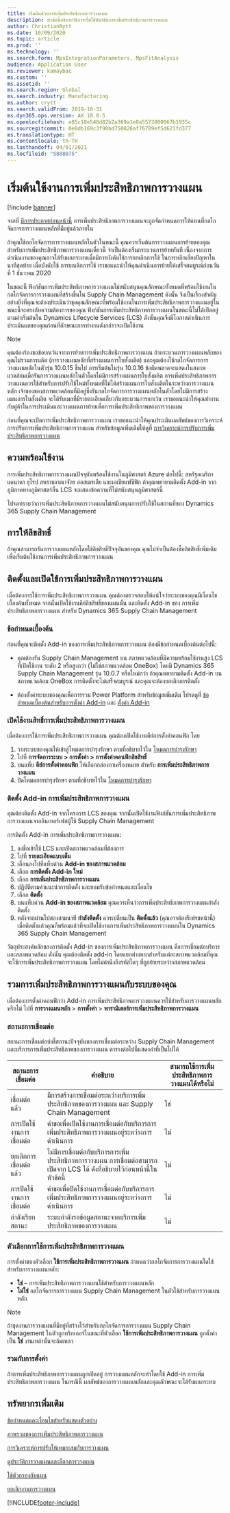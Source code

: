 ```yaml
---
title: เริ่มต้นด้วยการเพิ่มประสิทธิภาพการวางแผน
description: หัวข้อนี้อธิบายวิธีการเริ่มใช้ฟังก์ชันการเพิ่มประสิทธิภาพการวางแผน
author: ChristianRytt
ms.date: 10/09/2020
ms.topic: article
ms.prod: ''
ms.technology: ''
ms.search.form: MpsIntegrationParameters, MpsFitAnalysis
audience: Application User
ms.reviewer: kamaybac
ms.custom: ''
ms.assetid: ''
ms.search.region: Global
ms.search.industry: Manufacturing
ms.author: crytt
ms.search.validFrom: 2019-10-31
ms.dyn365.ops.version: AX 10.0.5
ms.openlocfilehash: e85c18e548d82b2a369a1e8a5573800067b1935c
ms.sourcegitcommit: 0e8db169c3f90bd750826af76709ef5d621fd377
ms.translationtype: HT
ms.contentlocale: th-TH
ms.lasthandoff: 04/01/2021
ms.locfileid: "5808075"
---
```

# <a name="get-started-with-planning-optimization"></a>เริ่มต้นใช้งานการเพิ่มประสิทธิภาพการวางแผน

[!include [banner](../../includes/banner.md)]

จากที่ [มีการประกาศก่อนหน้านี้](https://docs.microsoft.com/dynamics365/supply-chain/get-started/removed-deprecated-features-scm-updates#use-of-built-in-supply-chain-management-master-planning-engine-for-distribution-scenarios) การเพิ่มประสิทธิภาพการวางแผนจะถูกจัดกำหนดการให้แทนที่กลไกจัดการการวางแผนหลักที่มีอยู่แล้วภายใน

ถ้าคุณใช้กลไกจัดการการวางแผนหลักในตัวในขณะนี้ คุณควรเริ่มต้นการวางแผนการย้ายของคุณสำหรับการเพิ่มประสิทธิภาพการวางแผนเดี๋ยวนี้ จำเป็นต้องเริ่มกระบวนการย้ายทันที เนื่องจากการดำเนินงานของคุณอาจได้รับผลกระทบเมื่อมีการบังคับใช้การยกเลิกการใช้ ในการหลีกเลี่ยงปัญหาในนาทีสุดท้าย เมื่อบังคับใช้ การยกเลิกการใช้ เราขอแนะนำให้คุณดำเนินการย้ายให้เสร็จสมบูรณ์ก่อนวันที่ 1 ธันวาคม 2020 

ในขณะนี้ ฟังก์ชันการเพิ่มประสิทธิภาพการวางแผนไม่สนับสนุนคุณลักษณะทั้งหมดที่พร้อมใช้งานในกลไกจัดการการวางแผนที่สร้างขึ้นใน Supply Chain Management ดังนั้น จึงเป็นเรื่องสำคัญอย่างยิ่งที่คุณจะต้องประเมินว่าชุดคุณลักษณะที่พร้อมใช้งานในการเพิ่มประสิทธิภาพการวางแผนอยู่ในขณะนี้จะตรงกับความต้องการของคุณ ฟังก์ชันการเพิ่มประสิทธิภาพการวางแผนในขณะนี้ไม่ได้เปิดอยู่ตามค่าเริ่มต้นใน Dynamics Lifecycle Services (LCS) ดังนั้นคุณจึงมีโอกาสดำเนินการประเมินผลของคุณก่อนที่ลักษณะการทำงานดังกล่าวจะเปิดใช้งาน

> [!NOTE]
> คุณต้องร้องขอข้อยกเว้นจากการย้ายการเพิ่มประสิทธิภาพการวางแผน ถ้ากระบวนการวางแผนหลักของคุณไม่รวมการผลิต (การวางแผนหลักที่สร้างแผนการใบสั่งผลิต) และคุณต้องใช้กลไกจัดการการวางแผนหลักในตัวรุ่น 10.0.15 ขึ้นไป การเริ่มต้นในรุ่น 10.0.16 ข้อผิดพลาดจะแสดงในสภาพแวดล้อมเมื่อรันการวางแผนหลักในตัวโดยไม่มีการสร้างแผนการใบสั่งผลิต การเพิ่มประสิทธิภาพการวางแผนควรใช้สำหรับการปรับใช้ใหม่ทั้งหมดที่ไม่ได้สร้างแผนการใบสั่งผลิตในระหว่างการวางแผนหลัก เจ้าของของสภาพแวดล้อมที่มีอยู่ซึ่งรันกลไกจัดการการวางแผนหลักในตัวโดยไม่มีการสร้างแผนการใบสั่งผลิต จะได้รับเมลที่มีรายละเอียดเกี่ยวกับกระบวนการยกเว้น เราขอแนะนำให้คุณทำงานกับคู่ค้าในการประเมินและวางแผนการย้ายเพื่อการเพิ่มประสิทธิภาพของการวางแผน

ก่อนที่คุณจะเปิดการเพิ่มประสิทธิภาพการวางแผน เราขอแนะนำให้คุณประเมินผลลัพธ์ของการวิเคราะห์การปรับการเพิ่มประสิทธิภาพการวางแผน สำหรับข้อมูลเพิ่มเติมให้ดูที่ [การวิเคราะห์การปรับการเพิ่มประสิทธิภาพการวางแผน](planning-optimization-fit-analysis.md)

## <a name="availability"></a>ความพร้อมใช้งาน

การเพิ่มประสิทธิภาพการวางแผนปัจจุบันพร้อมใช้งานในภูมิศาสตร์ Azure ต่อไปนี้: สหรัฐอเมริกา แคนาดา ยุโรป สหราชอาณาจักร ออสเตรเลีย และเอเชียแฟซิฟิก ถ้าคุณพยายามติดตั้ง Add-in จากภูมิภาคทางภูมิศาสตร์อื่น LCS จะแสดงข้อความที่ไม่สนับสนุนภูมิศาสตร์นี้

โปรดทราบว่าการเพิ่มประสิทธิภาพการวางแผนไม่สนับสนุนการปรับใช้ในสถานที่ของ Dynamics 365 Supply Chain Management

## <a name="licensing"></a>การให้ลิขสิทธิ์

ถ้าคุณสามารถรันการวางแผนหลักโดยใช้ลิขสิทธิ์ปัจจุบันของคุณ คุณไม่จำเป็นต้องซื้อลิขสิทธิ์เพิ่มเติมเพื่อเริ่มต้นใช้งานการเพิ่มประสิทธิภาพการวางแผน

## <a name="install-and-enable-planning-optimization"></a>ติดตั้งและเปิดใช้การเพิ่มประสิทธิภาพการวางแผน

เมื่อต้องการใช้การเพิ่มประสิทธิภาพการวางแผน คุณต้องตรวจสอบให้แน่ใจว่าระบบของคุณมีเงื่อนไขเบื้องต้นทั้งหมด จากนั้นเปิดใช้งานคีย์ลิขสิทธิ์ของแผนนั้น และติดตั้ง Add-in ของ การเพิ่มประสิทธิภาพการวางแผน สำหรับ Dynamics 365 Supply Chain Management

### <a name="prerequisites"></a>ข้อกำหนดเบื้องต้น

ก่อนที่คุณจะติดตั้ง Add-in ของการเพิ่มประสิทธิภาพการวางแผน ต้องมีข้อกำหนดเบื้องต้นต่อไปนี้:

- คุณต้องรัน Supply Chain Management บน สภาพแวดล้อมที่มีความพร้อมใช้งานสูง LCS ที่เปิดใช้งาน ระดับ 2 หรือสูงกว่า (ไม่ใช่สภาพแวดล้อม OneBox) โดยมี Dynamics 365 Supply Chain Management รุ่น 10.0.7 หรือใหม่กว่า ถ้าคุณพยายามติดตั้ง Add-in บนสภาพแวดล้อม OneBox การติดตั้งจะไม่เสร็จสมบูรณ์ และคุณจะต้องยกเลิกการติดตั้ง

- ต้องตั้งค่าระบบของคุณเพื่อการรวม Power Platform สำหรับข้อมูลเพิ่มเติม โปรดดูที่ [ข้อกำหนดเบื้องต้นสำหรับการตั้งค่า Add-in](../../../fin-ops-core/dev-itpro/power-platform/add-ins-overview.md#prerequisites-for-setting-up-add-ins) และ [ตั้งค่า Add-in](../../../fin-ops-core/dev-itpro/power-platform/add-ins-overview.md#set-up-add-ins)

### <a name="enable-the-planning-optimization-license"></a>เปิดใช้งานสิทธิ์การเพิ่มประสิทธิภาพการวางแผน

เมื่อต้องการใช้การเพิ่มประสิทธิภาพการวางแผน คุณต้องเปิดใช้งานคีย์การตั้งค่าคอนฟิก โดย

1. วางระบบของคุณให้เข้าสู่โหมดการบำรุงรักษา ตามที่อธิบายไว้ใน [โหมดการบำรุงรักษา](../../../fin-ops-core/dev-itpro/sysadmin/maintenance-mode.md)
1. ไปที่ **การจัดการระบบ \> การตั้งค่า \> การตั้งค่าคอนฟิกลิขสิทธิ์**
1. บนแท็บ **คีย์การตั้งค่าคอนฟิก** ให้เลือกกล่องกาเครื่องหมาย สำหรับ **การเพิ่มประสิทธิภาพการวางแผน**
1. ปิดโหมดการบำรุงรักษา ตามที่อธิบายไว้ใน [โหมดการบำรุงรักษา](../../../fin-ops-core/dev-itpro/sysadmin/maintenance-mode.md)

### <a name="install-the-planning-optimization-add-in"></a>ติดตั้ง Add-in การเพิ่มประสิทธิภาพการวางแผน

คุณต้องติดตั้ง Add-in จากโครงการ LCS ของคุณ จากนั้นเปิดใช้งานฟังก์ชันการเพิ่มประสิทธิภาพการวางแผนจากอินเทอร์เฟสผู้ใช้ Supply Chain Management

การติดตั้ง Add-in การเพิ่มประสิทธิภาพการวางแผน:

1. ลงชื่อเข้าใช้ LCS และเปิดสภาพแวดล้อมที่ต้องการ
1. ไปที่ **รายละเอียดแบบเต็ม**
1. เลื่อนลงไปที่แท็บด่วน **Add-in ของสภาพแวดล้อม**
1. เลือก **การติดตั้ง Add-in ใหม่**
1. เลือก **การเพิ่มประสิทธิภาพการวางแผน**
1. ปฏิบัติตามคำแนะนำการติดตั้ง และยอมรับข้อกำหนดและเงื่อนไข
1. เลือก **ติดตั้ง**
1. บนแท็บด่วน **Add-in ของสภาพแวดล้อม** คุณควรเห็นว่าการเพิ่มประสิทธิภาพการวางแผนกำลังติดตั้ง
1. หลังจากผ่านไปสองสามนาที **กำลังติดตั้ง** ควรเปลี่ยนเป็น **ติดตั้งแล้ว** (คุณอาจต้องรีเฟรชหน้านี้) เมื่อติดตั้งแล้วคุณก็พร้อมแล้วที่จะเปิดใช้งานการเพิ่มประสิทธิภาพการวางแผนใน Dynamics 365 Supply Chain Management

วัตถุประสงค์หลักของการติดตั้ง Add-in ของการเพิ่มประสิทธิภาพการวางแผน คือการเชื่อมต่อบริการและสภาพแวดล้อม ดังนั้น คุณต้องติดตั้ง add-in โดยแยกต่างหากสำหรับแต่ละสภาพแวดล้อมที่คุณจะใช้การเพิ่มประสิทธิภาพการวางแผน โดยไม่คำนึงถึงรหัสใดๆ ที่ถูกย้ายระหว่างสภาพแวดล้อม

## <a name="integrate-planning-optimization-with-your-system"></a>รวมการเพิ่มประสิทธิภาพการวางแผนกับระบบของคุณ

เมื่อต้องการตั้งค่าคอนฟิกว่า Add-in การเพิ่มประสิทธิภาพการวางแผนควรใช้สำหรับการวางแผนหลักหรือไม่ ไปที่ **การวางแผนหลัก** \> **การตั้งค่า** \> **พารามิเตอร์การเพิ่มประสิทธิภาพการวางแผน**

### <a name="connection-status"></a>สถานะการเชื่อมต่อ

สถานะการเชื่อมต่อบ่งชี้สถานะปัจจุบันของการเชื่อมต่อระหว่าง Supply Chain Management และบริการการเพิ่มประสิทธิภาพของการวางแผน ตารางต่อไปนี้แสดงค่าที่เป็นไปได้

| สถานะการเชื่อมต่อ | คำอธิบาย | สามารถใช้การเพิ่มประสิทธิภาพการวางแผนได้หรือไม่ |
|---|---|---|
| เชื่อมต่อแล้ว | มีการสร้างการเชื่อมต่อระหว่างบริการเพิ่มประสิทธิภาพของการวางแผน และ Supply Chain Management | ใช่ |
| การเปิดใช้งานการเชื่อมต่อ | คำขอเพื่อเปิดใช้งานการเชื่อมต่อกับบริการการเพิ่มประสิทธิภาพการวางแผนอยู่ระหว่างการดำเนินการ | ไม่ |
| ยกเลิกการเชื่อมต่อแล้ว | ไม่มีการเชื่อมต่อกับบริการการเพิ่มประสิทธิภาพการวางแผน การเชื่อมต่อสามารถเปิดจาก LCS ได้ ดังที่อธิบายไว้ก่อนหน้านี้ในหัวข้อนี้ | ไม่ |
| การปิดใช้งานการเชื่อมต่อ | คำขอเพื่อปิดใช้งานการเชื่อมต่อกับบริการการเพิ่มประสิทธิภาพการวางแผนอยู่ระหว่างการดำเนินการ | ไม่ |
| กำลังเรียกสถานะ | ระบบกำลังรอข้อมูลสถานะจากบริการเพิ่มประสิทธิภาพของการวางแผน | ไม่ |

### <a name="the-use-planning-optimization-option"></a>ตัวเลือกการใช้การเพิ่มประสิทธิภาพการวางแผน

การตั้งค่าของตัวเลือก **ใช้การเพิ่มประสิทธิภาพการวางแผน** กำหนดว่ากลไกจัดการการวางแผนใดใช้สำหรับการวางแผนหลัก:

- **ใช่** – การเพิ่มประสิทธิภาพการวางแผนใช้สำหรับการวางแผนหลัก
- **ไม่ใช่** กลไกจัดการการวางแผน Supply Chain Management ในตัวใช้สำหรับการวางแผนหลัก

> [!NOTE]
> ถ้าชุดงานการวางแผนที่มีอยู่ที่สร้างไว้สำหรับกลไกจัดการการวางแผน Supply Chain Management ในตัวถูกทริกเกอร์ในขณะที่ตัวเลือก **ใช้การเพิ่มประสิทธิภาพการวางแผน** ถูกตั้งค่าเป็น **ใช่**  งานเหล่านั้นจะล้มเหลว

### <a name="integration-with-the-setup"></a>รวมกับการตั้งค่า

ถ้าการเพิ่มประสิทธิภาพการวางแผนถูกเปิดอยู่ การวางแผนหลักจะทำโดยใช้ Add-in การเพิ่มประสิทธิภาพการวางแผน ในกรณีนี้ ผลลัพธ์ของการวางแผนหลักและคุณลักษณะจะได้รับผลกระทบ

## <a name="additional-resources"></a>ทรัพยากรเพิ่มเติม

[ข้อกำหนดและเงื่อนไขสำหรับแสดงตัวอย่าง](https://go.microsoft.com/fwlink/?linkid=2015274)

[ภาพรวมของการเพิ่มประสิทธิภาพการวางแผน](planning-optimization-overview.md)

[การวิเคราะห์การปรับให้เหมาะสมกับการวางแผน](planning-optimization-fit-analysis.md)

[ดูประวัติการวางแผนและล็อกการวางแผน](plan-history-logs.md)

[ใช้ตัวกรองกับแผน](plan-filters.md)

[ยกเลิกงานการวางแผน](cancel-planning-job.md)


[!INCLUDE[footer-include](../../../includes/footer-banner.md)]